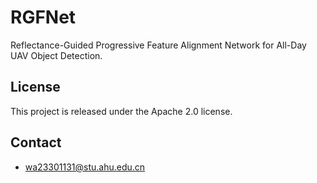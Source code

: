# RGFNet
Reflectance-Guided Progressive Feature Alignment Network for All-Day UAV Object Detection.

## License

This project is released under the Apache 2.0 license.

## Contact
- wa23301131@stu.ahu.edu.cn
